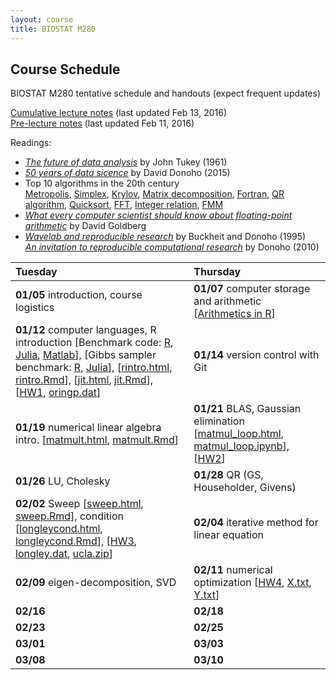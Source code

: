 ```yaml
---
layout: course
title: BIOSTAT M280
---
```


## Course Schedule

BIOSTAT M280 tentative schedule and handouts (expect frequent updates)

[Cumulative lecture notes](./BiostatM280-2016-Winter-LecNotes.pdf) (last updated Feb 13, 2016)  
[Pre-lecture notes](./BiostatM280-2016-Winter-Pre-LecNotes.pdf) (last updated Feb 11, 2016)


Readings:  

* [_The future of data analysis_](./readings/Tukey61FutureDataAnalysis.pdf) by John Tukey (1961) 
* [_50 years of data sicence_](./readings/Donoho15FiftyYearsDataScience.pdf) by David Donoho (2015)  
* Top 10 algorithms in the 20th century  
[Metropolis](readings/metropolis.pdf), [Simplex](readings/simplex.pdf), [Krylov](readings/krylov.pdf), [Matrix decomposition](readings/decomp.pdf), [Fortran](readings/fortran.pdf), [QR algorithm](readings/qr.pdf), [Quicksort](readings/qsort.pdf), [FFT](readings/fft.pdf), [Integer relation](readings/integer.pdf), [FMM](readings/fmm.pdf)  
* [_What every computer scientist should know about floating-point arithmetic_](readings/Goldberg91FloatingPoint.pdf) by David Goldberg  
* [_Wavelab and reproducible research_](http://statweb.stanford.edu/~donoho/Reports/1995/wavelab.pdf) by Buckheit and Donoho (1995)  
[_An invitation to reproducible computational research_](http://biostatistics.oxfordjournals.org/content/11/3/385.full) by Donoho (2010)  


| Tuesday | Thursday |
|:-----------|:------------|
| **01/05** introduction, course logistics | **01/07** computer storage and arithmetic \[[Arithmetics in R](./numbers.html)\] |
| **01/12** computer languages, R introduction \[Benchmark code: [R](http://r.research.att.com/benchmarks/R-benchmark-25.R), [Julia](./benchmark_julia.jl), [Matlab](./benchmark_matlab.m)\], \[Gibbs sampler benchmark: [R](./gibbs_r.html), [Julia](./gibbs_julia.html)\], \[[rintro.html](./rintro.html), [rintro.Rmd](./rintro.Rmd)\], \[[jit.html](./jit.html), [jit.Rmd](./jit.Rmd)\], \[[HW1](./biostat_m280_2016_hw1.pdf), [oringp.dat](./oringp.dat)\] | **01/14** version control with Git |
| **01/19** numerical linear algebra intro. \[[matmult.html](./matmult.html), [matmult.Rmd](./matmult.Rmd)\] | **01/21** BLAS, Gaussian elimination \[[matmul_loop.html](./matmul_loop.html), [matmul_loop.ipynb](./matmul_loop.ipynb)\], \[[HW2](./biostat_m280_2016_hw2.pdf)\] |
| **01/26** LU, Cholesky | **01/28** QR (GS, Householder, Givens)  |
| **02/02** Sweep \[[sweep.html](./sweep.html), [sweep.Rmd](./sweep.Rmd)\], condition \[[longleycond.html](./longleycond.html), [longleycond.Rmd](./longleycond.Rmd)\], \[[HW3](./biostat_m280_2016_hw3.pdf), [longley.dat](./longley.dat), [ucla.zip](./ucla.zip)\] | **02/04** iterative method for linear equation |
| **02/09** eigen-decomposition, SVD | **02/11** numerical optimization \[[HW4](./biostat_m280_2016_hw4.pdf), [X.txt](./X.txt), [Y.txt](./Y.txt)\] |
| **02/16** | **02/18** |
| **02/23** | **02/25** |
| **03/01** | **03/03** |
| **03/08** | **03/10** |
